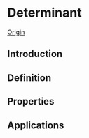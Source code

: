 # Determinant

[Origin](https://en.wikipedia.org/wiki/Determinant)

  
## Introduction



## Definition



## Properties




## Applications





